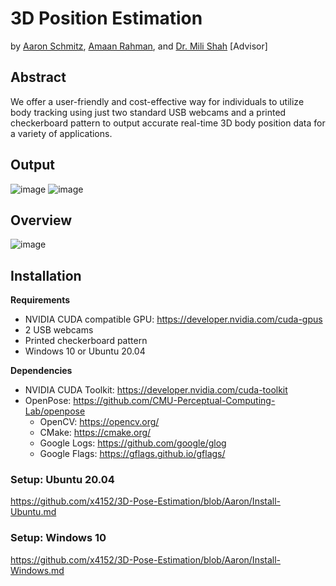 # 3D Position Estimation
by [Aaron Schmitz](mailto:aaron.schmitz@cooper.edu), [Amaan Rahman](mailto:amaan.rahman@cooper.edu), and [Dr. Mili Shah](mailto:mili.shah@cooper.edu) [Advisor]

## Abstract

We offer a user-friendly and cost-effective way for individuals to utilize body tracking using just two standard USB webcams and a printed checkerboard pattern to output accurate real-time 3D body position data for a variety of applications.

## Output
![image](https://user-images.githubusercontent.com/70712042/127378274-a62e4403-7679-4a8a-9b90-cc5af6b31aa5.png)
![image](https://user-images.githubusercontent.com/70712042/127378296-d27364ef-5703-403a-8777-734f537d93d0.png)

## Overview
![image](https://user-images.githubusercontent.com/70712042/127378199-9559ca8f-1c7a-4a8a-9f18-98614a4eb68c.png)

## Installation
**Requirements**
* NVIDIA CUDA compatible GPU: https://developer.nvidia.com/cuda-gpus
* 2 USB webcams
* Printed checkerboard pattern
* Windows 10 or Ubuntu 20.04

**Dependencies**
* NVIDIA CUDA Toolkit: https://developer.nvidia.com/cuda-toolkit
* OpenPose: https://github.com/CMU-Perceptual-Computing-Lab/openpose
  * OpenCV: https://opencv.org/
  * CMake: https://cmake.org/
  * Google Logs: https://github.com/google/glog
  * Google Flags: https://gflags.github.io/gflags/

### Setup: Ubuntu 20.04
https://github.com/x4152/3D-Pose-Estimation/blob/Aaron/Install-Ubuntu.md
### Setup: Windows 10
https://github.com/x4152/3D-Pose-Estimation/blob/Aaron/Install-Windows.md
